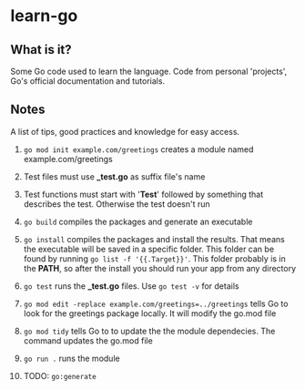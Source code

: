 # learn-go

## What is it?

Some Go code used to learn the language. Code from personal 'projects', Go's official documentation and tutorials.

## Notes

A list of tips, good practices and knowledge for easy access.

1. `go mod init example.com/greetings` creates a module named example.com/greetings

2. Test files must use **_test.go** as suffix file's name

3. Test functions must start with '**Test**' followed by something that describes the test. Otherwise the test doesn't run

4. `go build` compiles the packages and generate an executable

5. `go install` compiles the packages and install the results. That means the executable will be saved in a specific folder. This folder can be found by running `go list -f '{{.Target}}'`. This folder probably is in the **PATH**, so after the install you should run your app from any directory

6. `go test` runs the **_test.go** files. Use `go test -v` for details

7. `go mod edit -replace example.com/greetings=../greetings` tells Go to look for the greetings package locally. It will modify the go.mod file

8. `go mod tidy` tells Go to to update the the module dependecies. The command updates the go.mod file

9. `go run .` runs the module

10. TODO: `go:generate`